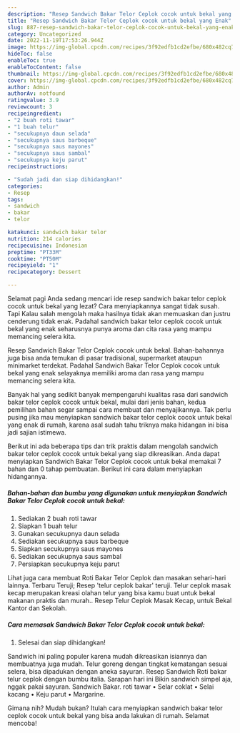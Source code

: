 ```yaml
---
description: "Resep Sandwich Bakar Telor Ceplok cocok untuk bekal yang Enak"
title: "Resep Sandwich Bakar Telor Ceplok cocok untuk bekal yang Enak"
slug: 887-resep-sandwich-bakar-telor-ceplok-cocok-untuk-bekal-yang-enak
category: Uncategorized
date: 2022-11-19T17:53:26.944Z
image: https://img-global.cpcdn.com/recipes/3f92edfb1cd2efbe/680x482cq70/sandwich-bakar-telor-ceplok-cocok-untuk-bekal-foto-resep-utama.jpg
hideToc: false
enableToc: true
enableTocContent: false
thumbnail: https://img-global.cpcdn.com/recipes/3f92edfb1cd2efbe/680x482cq70/sandwich-bakar-telor-ceplok-cocok-untuk-bekal-foto-resep-utama.jpg
cover: https://img-global.cpcdn.com/recipes/3f92edfb1cd2efbe/680x482cq70/sandwich-bakar-telor-ceplok-cocok-untuk-bekal-foto-resep-utama.jpg
author: Admin
authorAv: notfound
ratingvalue: 3.9
reviewcount: 3
recipeingredient:
- "2 buah roti tawar"
- "1 buah telur"
- "secukupnya daun selada"
- "secukupnya saus barbeque"
- "secukupnya saus mayones"
- "secukupnya saus sambal"
- "secukupnya keju parut"
recipeinstructions:

- "Sudah jadi dan siap dihidangkan!"
categories:
- Resep
tags:
- sandwich
- bakar
- telor

katakunci: sandwich bakar telor 
nutrition: 214 calories
recipecuisine: Indonesian
preptime: "PT33M"
cooktime: "PT50M"
recipeyield: "1"
recipecategory: Dessert

---
```



Selamat pagi Anda sedang mencari ide resep sandwich bakar telor ceplok cocok untuk bekal yang lezat? Cara menyiapkannya sangat tidak susah. Tapi Kalau salah mengolah maka hasilnya tidak akan memuaskan dan justru cenderung tidak enak. Padahal sandwich bakar telor ceplok cocok untuk bekal yang enak seharusnya punya aroma dan cita rasa yang mampu memancing selera kita.


Resep Sandwich Bakar Telor Ceplok cocok untuk bekal. Bahan-bahannya juga bisa anda temukan di pasar tradisional, supermarket ataupun minimarket terdekat. Padahal Sandwich Bakar Telor Ceplok cocok untuk bekal yang enak selayaknya memiliki aroma dan rasa yang mampu memancing selera kita.

Banyak hal yang sedikit banyak mempengaruhi kualitas rasa dari sandwich bakar telor ceplok cocok untuk bekal, mulai dari jenis bahan, kedua pemilihan bahan segar sampai cara membuat dan menyajikannya. Tak perlu pusing jika mau menyiapkan sandwich bakar telor ceplok cocok untuk bekal yang enak di rumah, karena asal sudah tahu triknya maka hidangan ini bisa jadi sajian istimewa.


Berikut ini ada beberapa tips dan trik praktis dalam mengolah sandwich bakar telor ceplok cocok untuk bekal yang siap dikreasikan. Anda dapat menyiapkan Sandwich Bakar Telor Ceplok cocok untuk bekal memakai 7 bahan dan 0 tahap pembuatan. Berikut ini cara dalam menyiapkan hidangannya.

<!--inarticleads1-->

##### Bahan-bahan dan bumbu yang digunakan untuk menyiapkan Sandwich Bakar Telor Ceplok cocok untuk bekal:

1. Sediakan 2 buah roti tawar
1. Siapkan 1 buah telur
1. Gunakan secukupnya daun selada
1. Sediakan secukupnya saus barbeque
1. Siapkan secukupnya saus mayones
1. Sediakan secukupnya saus sambal
1. Persiapkan secukupnya keju parut


Lihat juga cara membuat Roti Bakar Telor Ceplok dan masakan sehari-hari lainnya. Terbaru Teruji; Resep &#39;telur ceplok bakar&#39; teruji. Telur ceplok masak kecap merupakan kreasi olahan telur yang bisa kamu buat untuk bekal makanan praktis dan murah.. Resep Telur Ceplok Masak Kecap, untuk Bekal Kantor dan Sekolah. 

<!--inarticleads2-->

##### Cara memasak Sandwich Bakar Telor Ceplok cocok untuk bekal:


1. Selesai dan siap dihidangkan!

Sandwich ini paling populer karena mudah dikreasikan isiannya dan membuatnya juga mudah. Telur goreng dengan tingkat kematangan sesuai selera, bisa dipadukan dengan aneka sayuran. Resep Sandwich Roti bakar telur ceplok dengan bumbu italia. Sarapan hari ini Bikin sandwich simpel aja, nggak pakai sayuran. Sandwich Bakar. roti tawar • Selar coklat • Selai kacang • Keju parut • Margarine. 

Gimana nih? Mudah bukan? Itulah cara menyiapkan sandwich bakar telor ceplok cocok untuk bekal yang bisa anda lakukan di rumah. Selamat mencoba!
